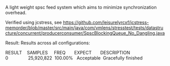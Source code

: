 A light weight spsc feed system which aims to minimize synchronization overhead.   

Verified using jcstress, see https://github.com/leisurelyrcxf/jcstress-memorder/blob/master/src/main/java/com/vmlens/stresstest/tests/datastructure/concurrent/producerconsumer/SpscBlockingQueue_No_Dangling.java

Result:    Results across all configurations:

RESULT&nbsp;&nbsp;&nbsp;&nbsp;SAMPLES&nbsp;&nbsp;&nbsp;&nbsp;&nbsp;FREQ&nbsp;&nbsp;&nbsp;&nbsp;&nbsp;&nbsp;&nbsp;EXPECT&nbsp;&nbsp;&nbsp;&nbsp;&nbsp;&nbsp;&nbsp;DESCRIPTION&nbsp;&nbsp;&nbsp;&nbsp;
0&nbsp;&nbsp;&nbsp;&nbsp;&nbsp;&nbsp;&nbsp;&nbsp;&nbsp;&nbsp;&nbsp;&nbsp;&nbsp;&nbsp;&nbsp;&nbsp;25,920,822&nbsp;&nbsp;100.00%&nbsp;&nbsp;&nbsp;Acceptable&nbsp;&nbsp;Gracefully&nbsp;finished